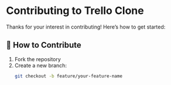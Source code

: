 # Contributing to Trello Clone

Thanks for your interest in contributing! Here’s how to get started:

## 🧰 How to Contribute

1. Fork the repository
2. Create a new branch:
   ```bash
   git checkout -b feature/your-feature-name
